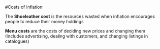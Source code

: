 #Costs of Inflation

The **Shoeleather cost** is the resources wasted when inflation encourages people to reduce their money holdings

**Menu costs** are the costs of deciding new prices and changing them (Includes advertising, dealing with customers, and changing listings in catalogues)
